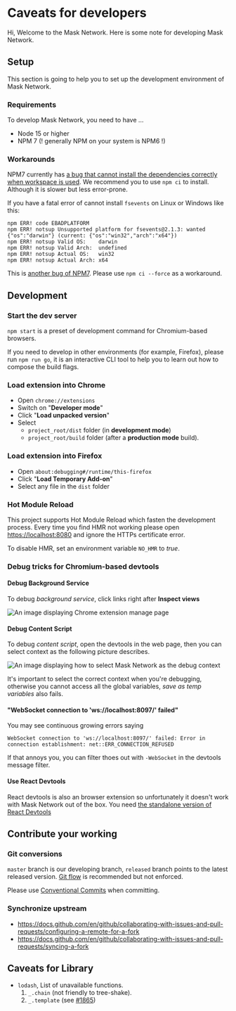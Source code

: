 # Caveats for developers

Hi, Welcome to the Mask Network. Here is some note for developing Mask Network.

## Setup

This section is going to help you to set up the development environment of Mask Network.

### Requirements

To develop Mask Network, you need to have ...

- Node 15 or higher
- NPM 7 (! generally NPM on your system is NPM6 !)

### Workarounds

NPM7 currently has [a bug that cannot install the dependencies correctly when workspace is used](https://github.com/npm/cli/issues/2430). We recommend you to use `npm ci` to install. Although it is slower but less error-prone.

If you have a fatal error of cannot install `fsevents` on Linux or Windows like this:

```text
npm ERR! code EBADPLATFORM
npm ERR! notsup Unsupported platform for fsevents@2.1.3: wanted {"os":"darwin"} (current: {"os":"win32","arch":"x64"})
npm ERR! notsup Valid OS:    darwin
npm ERR! notsup Valid Arch:  undefined
npm ERR! notsup Actual OS:   win32
npm ERR! notsup Actual Arch: x64
```

This is [another bug of NPM7](https://github.com/npm/cli/issues/2291). Please use `npm ci --force` as a workaround.

## Development

### Start the dev server

`npm start` is a preset of development command for Chromium-based browsers.

If you need to develop in other environments (for example, Firefox), please run `npm run go`, it is an interactive CLI tool to help you to learn out how to compose the build flags.

### Load extension into Chrome

- Open `chrome://extensions`
- Switch on "**Developer mode**"
- Click "**Load unpacked version**"
- Select
  - `project_root/dist` folder (in **development mode**)
  - `project_root/build` folder (after a **production mode** build).

### Load extension into Firefox

- Open `about:debugging#/runtime/this-firefox`
- Click "**Load Temporary Add-on**"
- Select any file in the `dist` folder

### Hot Module Reload

This project supports Hot Module Reload which fasten the development process. Every time you find HMR not working please open <https://localhost:8080> and ignore the HTTPs certificate error.

To disable HMR, set an environment variable `NO_HMR` to *true*.

### Debug tricks for Chromium-based devtools

#### Debug Background Service

To debug *background service*, click links right after **Inspect views**

![An image displaying Chrome extension manage page](https://user-images.githubusercontent.com/5390719/103509131-5ce0cb00-4e9d-11eb-9aec-b24b9888b863.png)

#### Debug Content Script

To debug *content script*, open the devtools in the web page, then you can select context as the following picture describes.

![An image displaying how to select Mask Network as the debug context](https://user-images.githubusercontent.com/5390719/103509436-1a6bbe00-4e9e-11eb-9b18-bde021337944.png)

It's important to select the correct context when you're debugging, otherwise you cannot access all the global variables, *save as temp variables* also fails.

#### "WebSocket connection to 'ws://localhost:8097/' failed"

You may see continuous growing errors saying

```text
WebSocket connection to 'ws://localhost:8097/' failed: Error in connection establishment: net::ERR_CONNECTION_REFUSED
```

If that annoys you, you can filter thoes out with `-WebSocket` in the devtools message filter.

#### Use React Devtools

React devtools is also an browser extension so unfortunately it doesn't work with Mask Network out of the box. You need [the standalone version of React Devtools](https://github.com/facebook/react/tree/master/packages/react-devtools#:~:text=Chrome%20extension,instead)

## Contribute your working

### Git conversions

`master` branch is our developing branch, `released` branch points to the latest released version. [Git flow](https://github.com/nvie/gitflow) is recommended but not enforced.

Please use [Conventional Commits](https://www.conventionalcommits.org) when committing.

### Synchronize upstream

- <https://docs.github.com/en/github/collaborating-with-issues-and-pull-requests/configuring-a-remote-for-a-fork>
- <https://docs.github.com/en/github/collaborating-with-issues-and-pull-requests/syncing-a-fork>

## Caveats for Library

- `lodash`, List of unavailable functions.
  1. `_.chain` (not friendly to tree-shake).
  2. `_.template` (see [#1865](https://github.com/DimensionDev/Maskbook/issues/1865))
